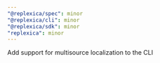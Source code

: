 ```yaml
---
"@replexica/spec": minor
"@replexica/cli": minor
"@replexica/sdk": minor
"replexica": minor
---
```


Add support for multisource localization to the CLI
